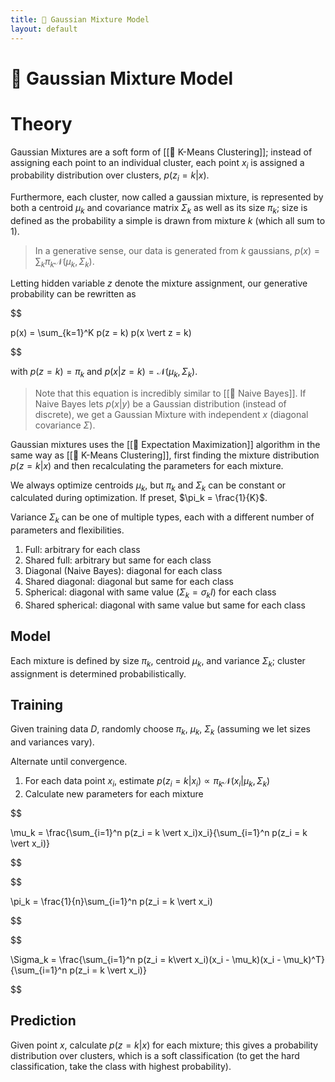 ```yaml
---
title: 📼 Gaussian Mixture Model
layout: default
---
```


# 📼 Gaussian Mixture Model

# Theory
Gaussian Mixtures are a soft form of [[🎒 K-Means Clustering]]; instead of assigning each point to an individual cluster, each point $x_i$ is assigned a probability distribution over clusters, $p(z_i = k \vert x)$.

Furthermore, each cluster, now called a gaussian mixture, is represented by both a centroid $\mu_k$ and covariance matrix $\Sigma_k$ as well as its size $\pi_k$; size is defined as the probability a simple is drawn from mixture $k$ (which all sum to $1$).

> In a generative sense, our data is generated from $k$ gaussians, $p(x) = \sum_k \pi_k \mathcal{N}(\mu_k, \Sigma_k)$.

Letting hidden variable $z$ denote the mixture assignment, our generative probability can be rewritten as 

$$

p(x) = \sum_{k=1}^K p(z = k) p(x \vert z = k)

$$

with $p(z = k) = \pi_k$ and $p(x \vert z = k) = \mathcal{N}(\mu_k, \Sigma_k)$.

> Note that this equation is incredibly similar to [[👶 Naive Bayes]]. If Naive Bayes lets $p(x \vert y)$ be a Gaussian distribution (instead of discrete), we get a Gaussian Mixture with independent $x$ (diagonal covariance $\Sigma$).

Gaussian mixtures uses the [[🎉 Expectation Maximization]] algorithm in the same way as [[🎒 K-Means Clustering]], first finding the mixture distribution $p(z = k \vert x)$ and then recalculating the parameters for each mixture.

We always optimize centroids $\mu_k$, but $\pi_k$ and $\Sigma_k$ can be constant or calculated during optimization. If preset, $\pi_k = \frac{1}{K}$.

Variance $\Sigma_k$ can be one of multiple types, each with a different number of parameters and flexibilities.
1.  Full: arbitrary for each class
2.  Shared full: arbitrary but same for each class
3.  Diagonal (Naive Bayes): diagonal for each class
4.  Shared diagonal: diagonal but same for each class
5.  Spherical: diagonal with same value ($\Sigma_k = \sigma_kI$) for each class
6.  Shared spherical: diagonal with same value but same for each class

## Model
Each mixture is defined by size $\pi_k$, centroid $\mu_k$, and variance $\Sigma_k$; cluster assignment is determined probabilistically.

## Training
Given training data $D$, randomly choose $\pi_k$, $\mu_k$, $\Sigma_k$ (assuming we let sizes and variances vary).

Alternate until convergence.
1. For each data point $x_i$, estimate $p(z_i = k \vert x_i) \propto \pi_k \mathcal{N}(x_i \vert \mu_k, \Sigma_k)$
2. Calculate new parameters for each mixture
   

$$

 \mu_k = \frac{\sum_{i=1}^n p(z_i = k \vert x_i)x_i}{\sum_{i=1}^n p(z_i = k \vert x_i)} 

$$

$$

 \pi_k = \frac{1}{n}\sum_{i=1}^n p(z_i = k \vert x_i) 

$$

$$

 \Sigma_k = \frac{\sum_{i=1}^n p(z_i = k\vert x_i)(x_i - \mu_k)(x_i - \mu_k)^T}{\sum_{i=1}^n p(z_i = k \vert x_i)} 

$$

## Prediction
Given point $x$, calculate $p(z = k \vert x)$ for each mixture; this gives a probability distribution over clusters, which is a soft classification (to get the hard classification, take the class with highest probability).